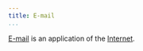 ```yaml
---
title: E-mail
...
```


[E-mail] is an application of the [Internet].

[E-mail]: https://en.wikipedia.org/wiki/Email
[Internet]: internet.html
